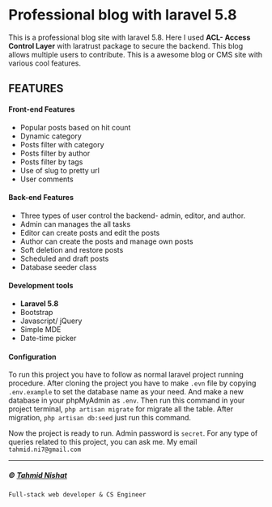 # Professional blog with laravel 5.8
This is a professional blog site with laravel 5.8. Here I used **ACL- Access Control Layer** with laratrust package to secure the backend. This blog allows multiple users to contribute. This is a awesome blog or CMS site with various cool features.
## FEATURES
#### Front-end Features
- Popular posts based on hit count
- Dynamic category
- Posts filter with category
- Posts filter by author
- Posts filter by tags
- Use of slug to pretty url
- User comments

#### Back-end Features
- Three types of user control the backend- admin, editor, and author.
- Admin can manages the all tasks
- Editor can create posts and edit the posts
- Author can create the posts and manage own posts
- Soft deletion and restore posts
- Scheduled and draft posts
- Database seeder class

#### Development tools
- **Laravel 5.8**
- Bootstrap
- Javascript/ jQuery
- Simple MDE
- Date-time picker

#### Configuration

To run this project you have to follow as normal laravel project running procedure. After cloning the project you have to make `.evn` file by copying `.env.example` to set the database name as your need. And make a new database in your phpMyAdmin as `.env`. Then run this command in your project terminal, `php artisan migrate` for migrate all the table. After migration, `php artisan db:seed` just run this command.

Now the project is ready to run. Admin password is `secret`. For any type of queries related to this project, you can ask me. My email `tahmid.ni7@gmail.com` 


<hr>

##### &copy; [Tahmid Nishat](http://tahmid-ni7.github.io/portfolio)
`Full-stack web developer & CS Engineer`
